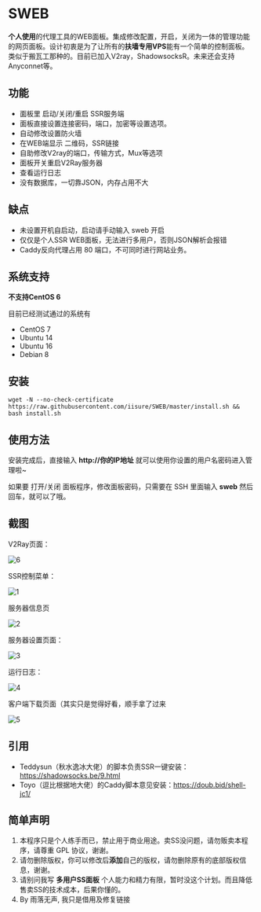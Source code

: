 # SWEB
**个人使用**的代理工具的WEB面板。集成修改配置，开启，关闭为一体的管理功能的网页面板。设计初衷是为了让所有的**扶墙专用VPS**能有一个简单的控制面板。类似于搬瓦工那种的。目前已加入V2ray，ShadowsocksR。未来还会支持 Anyconnet等。

## 功能

- 面板里 启动/关闭/重启 SSR服务端
- 面板直接设置连接密码，端口，加密等设置选项。
- 自动修改设置防火墙
- 在WEB端显示 二维码，SSR链接
- 自助修改V2ray的端口，传输方式，Mux等选项
- 面板开关重启V2Ray服务器
- 查看运行日志
- 没有数据库，一切靠JSON，内存占用不大

## 缺点

- 未设置开机自启动，启动请手动输入 sweb 开启
- 仅仅是个人SSR WEB面板，无法进行多用户，否则JSON解析会报错
- Caddy反向代理占用 80 端口，不可同时进行网站业务。

## 系统支持

**不支持CentOS 6**

目前已经测试通过的系统有

- CentOS 7
- Ubuntu 14
- Ubuntu 16
- Debian 8

## 安装

```shell
wget -N --no-check-certificate  https://raw.githubusercontent.com/iisure/SWEB/master/install.sh && bash install.sh
```

## 使用方法

安装完成后，直接输入 **http://你的IP地址** 就可以使用你设置的用户名密码进入管理啦~ 

如果要 打开/关闭 面板程序，修改面板密码，只需要在 SSH 里面输入 **sweb** 然后回车，就可以了哦。

## 截图

V2Ray页面：

![6](6.jpg)

SSR控制菜单：

![1](1.png)

服务器信息页

![2](2.png)

服务器设置页面：

![3](3.png)

运行日志：

![4](4.png)

客户端下载页面（其实只是觉得好看，顺手拿了过来

![5](5.png)



## 引用

- Teddysun（秋水逸冰大佬）的脚本负责SSR一键安装：https://shadowsocks.be/9.html
- Toyo（逗比根据地大佬）的Caddy脚本意见安装：https://doub.bid/shell-jc1/



## 简单声明

1. 本程序只是个人练手而已，禁止用于商业用途。卖SS没问题，请勿贩卖本程序，请尊重 GPL 协议，谢谢。
2. 请勿删除版权，你可以修改后**添加**自己的版权，请勿删除原有的底部版权信息，谢谢。
3. 请别问我写 **多用户SS面板** 个人能力和精力有限，暂时没这个计划。而且降低售卖SS的技术成本，后果你懂的。
4. By 雨落无声, 我只是借用及修复链接

